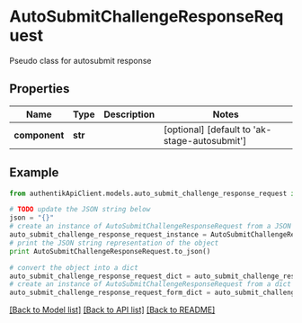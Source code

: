 # AutoSubmitChallengeResponseRequest

Pseudo class for autosubmit response

## Properties
Name | Type | Description | Notes
------------ | ------------- | ------------- | -------------
**component** | **str** |  | [optional] [default to 'ak-stage-autosubmit']

## Example

```python
from authentikApiClient.models.auto_submit_challenge_response_request import AutoSubmitChallengeResponseRequest

# TODO update the JSON string below
json = "{}"
# create an instance of AutoSubmitChallengeResponseRequest from a JSON string
auto_submit_challenge_response_request_instance = AutoSubmitChallengeResponseRequest.from_json(json)
# print the JSON string representation of the object
print AutoSubmitChallengeResponseRequest.to_json()

# convert the object into a dict
auto_submit_challenge_response_request_dict = auto_submit_challenge_response_request_instance.to_dict()
# create an instance of AutoSubmitChallengeResponseRequest from a dict
auto_submit_challenge_response_request_form_dict = auto_submit_challenge_response_request.from_dict(auto_submit_challenge_response_request_dict)
```
[[Back to Model list]](../README.md#documentation-for-models) [[Back to API list]](../README.md#documentation-for-api-endpoints) [[Back to README]](../README.md)


